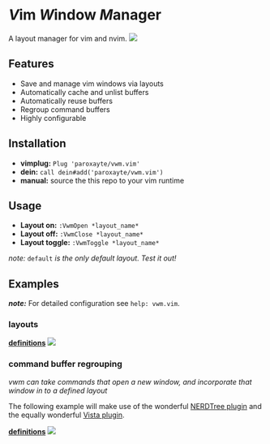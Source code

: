 # *V*im *W*indow *M*anager

A layout manager for vim and nvim.
![](https://gist.githubusercontent.com/paroxayte/003aa6e0925ae601e4febb607710a3c5/raw/4abe97a75ab5a19b114d011226344b4a40fce716/default.gif)

## Features

* Save and manage vim windows via layouts
* Automatically cache and unlist buffers
* Automatically reuse buffers
* Regroup command buffers
* Highly configurable

## Installation

* **vimplug:** `Plug 'paroxayte/vwm.vim'`
* **dein:** `call dein#add('paroxayte/vwm.vim')`
* **manual:** source the this repo to your vim runtime

## Usage

* **Layout on:**      `:VwmOpen *layout_name*`
* **Layout off:**     `:VwmClose *layout_name*`
* **Layout toggle:**  `:VwmToggle *layout_name*`

*note:* `default` *is the only default layout. Test it out!*

## Examples

**_note:_** For detailed configuration see `help: vwm.vim`.
### layouts
**[definitions](https://gist.githubusercontent.com/paroxayte/003aa6e0925ae601e4febb607710a3c5/raw/719fca8fbdaccfddd76a02fe4d443f4a201979aa/layouts.vim)**
![](https://gist.githubusercontent.com/paroxayte/003aa6e0925ae601e4febb607710a3c5/raw/4abe97a75ab5a19b114d011226344b4a40fce716/layouts.gif)

### command buffer regrouping
*vwm can take commands that open a new window, and incorporate that window in to a defined layout*

The following example will make use of the wonderful [NERDTree plugin](https://github.com/scrooloose/nerdtree) and the equally wonderful [Vista plugin](https://github.com/liuchengxu/vista.vim).

**[definitions](https://gist.githubusercontent.com/paroxayte/003aa6e0925ae601e4febb607710a3c5/raw/719fca8fbdaccfddd76a02fe4d443f4a201979aa/dev_panel.vim)**
![](https://gist.githubusercontent.com/paroxayte/003aa6e0925ae601e4febb607710a3c5/raw/8342f85e792aef68f1946cc49761c968e88bcf6a/bufsteal.gif)
